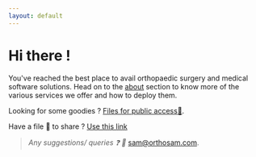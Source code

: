 ```yaml
---
layout: default
---
```


# Hi there !

You've reached the best place to avail orthopaedic surgery and medical software solutions. Head on to the [about](/about) section to know more of the various services we offer and how to deploy them.

Looking for some goodies ? [Files for public access:open_file_folder:](https://drive.google.com/drive/folders/1MGTIataD9rRTVA7qBUZC8Im4Sq99NCri).

Have a file :floppy_disk: to share ? [Use this link](https://orthosam.com/upload)

>_Any suggestions/ queries :question:	 :e-mail:_ [sam@orthosam.com](mailto:sam@orthosam.com).

<!--
## Posts

<ul>
  {% for post in site.posts %}
    <li>
      <a href="{{ post.url }}">{{ post.title }}</a>
      {{ post.excerpt }}
    </li>
  {% endfor %}
</ul>
-->
